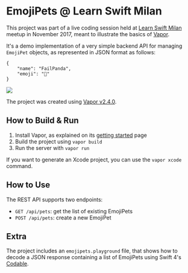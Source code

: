 # EmojiPets @ Learn Swift Milan

This project was part of a live coding session held at [Learn Swift Milan](https://www.meetup.com/it-IT/Learn-Swift-Milan/) meetup in November 2017, meant to illustrate the basics of [Vapor](https://vapor.codes/).

It's a demo implementation of a very simple backend API for managing `EmojiPet` objects, as represented in JSON format as follows:

```
{
	"name": "FailPanda",
	"emoji": "🐼"
}
```

![](https://media.giphy.com/media/xTk9ZRJytbejZGlzqg/giphy.gif)

The project was created using [Vapor v2.4.0](https://github.com/vapor/vapor/releases/tag/2.4.0).

## How to Build & Run

1. Install Vapor, as explained on its [getting started](https://docs.vapor.codes/2.0/getting-started/install-on-macos/) page
2. Build the project using `vapor build`
3. Run the server with `vapor run`

If you want to generate an Xcode project, you can use the `vapor xcode` command.

## How to Use

The REST API supports two endpoints:

* `GET /api/pets`: get the list of existing EmojiPets
* `POST /api/pets`: create a new EmojiPet

## Extra

The project includes an `emojipets.playground` file, that shows how to decode a JSON response containing a list of EmojiPets using Swift 4's [Codable](https://developer.apple.com/documentation/foundation/archives_and_serialization/encoding_and_decoding_custom_types).